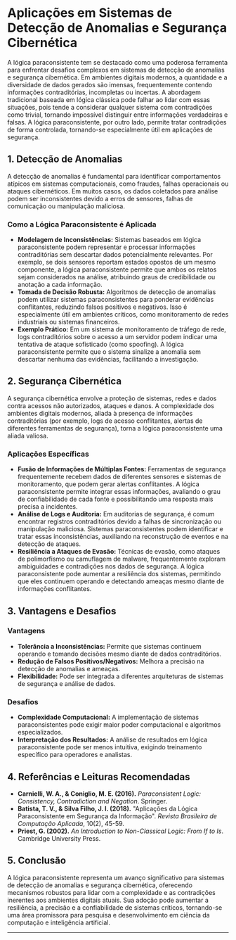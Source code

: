 
# Aplicações em Sistemas de Detecção de Anomalias e Segurança Cibernética

A lógica paraconsistente tem se destacado como uma poderosa ferramenta para enfrentar desafios complexos em sistemas de detecção de anomalias e segurança cibernética. Em ambientes digitais modernos, a quantidade e a diversidade de dados gerados são imensas, frequentemente contendo informações contraditórias, incompletas ou incertas. A abordagem tradicional baseada em lógica clássica pode falhar ao lidar com essas situações, pois tende a considerar qualquer sistema com contradições como trivial, tornando impossível distinguir entre informações verdadeiras e falsas. A lógica paraconsistente, por outro lado, permite tratar contradições de forma controlada, tornando-se especialmente útil em aplicações de segurança.

## 1. Detecção de Anomalias

A detecção de anomalias é fundamental para identificar comportamentos atípicos em sistemas computacionais, como fraudes, falhas operacionais ou ataques cibernéticos. Em muitos casos, os dados coletados para análise podem ser inconsistentes devido a erros de sensores, falhas de comunicação ou manipulação maliciosa.

### Como a Lógica Paraconsistente é Aplicada

- **Modelagem de Inconsistências:** Sistemas baseados em lógica paraconsistente podem representar e processar informações contraditórias sem descartar dados potencialmente relevantes. Por exemplo, se dois sensores reportam estados opostos de um mesmo componente, a lógica paraconsistente permite que ambos os relatos sejam considerados na análise, atribuindo graus de credibilidade ou anotação a cada informação.
- **Tomada de Decisão Robusta:** Algoritmos de detecção de anomalias podem utilizar sistemas paraconsistentes para ponderar evidências conflitantes, reduzindo falsos positivos e negativos. Isso é especialmente útil em ambientes críticos, como monitoramento de redes industriais ou sistemas financeiros.
- **Exemplo Prático:** Em um sistema de monitoramento de tráfego de rede, logs contraditórios sobre o acesso a um servidor podem indicar uma tentativa de ataque sofisticado (como spoofing). A lógica paraconsistente permite que o sistema sinalize a anomalia sem descartar nenhuma das evidências, facilitando a investigação.

## 2. Segurança Cibernética

A segurança cibernética envolve a proteção de sistemas, redes e dados contra acessos não autorizados, ataques e danos. A complexidade dos ambientes digitais modernos, aliada à presença de informações contraditórias (por exemplo, logs de acesso conflitantes, alertas de diferentes ferramentas de segurança), torna a lógica paraconsistente uma aliada valiosa.

### Aplicações Específicas

- **Fusão de Informações de Múltiplas Fontes:** Ferramentas de segurança frequentemente recebem dados de diferentes sensores e sistemas de monitoramento, que podem gerar alertas conflitantes. A lógica paraconsistente permite integrar essas informações, avaliando o grau de confiabilidade de cada fonte e possibilitando uma resposta mais precisa a incidentes.
- **Análise de Logs e Auditoria:** Em auditorias de segurança, é comum encontrar registros contraditórios devido a falhas de sincronização ou manipulação maliciosa. Sistemas paraconsistentes podem identificar e tratar essas inconsistências, auxiliando na reconstrução de eventos e na detecção de ataques.
- **Resiliência a Ataques de Evasão:** Técnicas de evasão, como ataques de polimorfismo ou camuflagem de malware, frequentemente exploram ambiguidades e contradições nos dados de segurança. A lógica paraconsistente pode aumentar a resiliência dos sistemas, permitindo que eles continuem operando e detectando ameaças mesmo diante de informações conflitantes.

## 3. Vantagens e Desafios

### Vantagens

- **Tolerância a Inconsistências:** Permite que sistemas continuem operando e tomando decisões mesmo diante de dados contraditórios.
- **Redução de Falsos Positivos/Negativos:** Melhora a precisão na detecção de anomalias e ameaças.
- **Flexibilidade:** Pode ser integrada a diferentes arquiteturas de sistemas de segurança e análise de dados.

### Desafios

- **Complexidade Computacional:** A implementação de sistemas paraconsistentes pode exigir maior poder computacional e algoritmos especializados.
- **Interpretação dos Resultados:** A análise de resultados em lógica paraconsistente pode ser menos intuitiva, exigindo treinamento específico para operadores e analistas.

## 4. Referências e Leituras Recomendadas

- **Carnielli, W. A., & Coniglio, M. E. (2016).** *Paraconsistent Logic: Consistency, Contradiction and Negation*. Springer.
- **Batista, T. V., & Silva Filho, J. I. (2018).** "Aplicações da Lógica Paraconsistente em Segurança da Informação". *Revista Brasileira de Computação Aplicada*, 10(2), 45-59.
- **Priest, G. (2002).** *An Introduction to Non-Classical Logic: From If to Is*. Cambridge University Press.

## 5. Conclusão

A lógica paraconsistente representa um avanço significativo para sistemas de detecção de anomalias e segurança cibernética, oferecendo mecanismos robustos para lidar com a complexidade e as contradições inerentes aos ambientes digitais atuais. Sua adoção pode aumentar a resiliência, a precisão e a confiabilidade de sistemas críticos, tornando-se uma área promissora para pesquisa e desenvolvimento em ciência da computação e inteligência artificial.

---
```